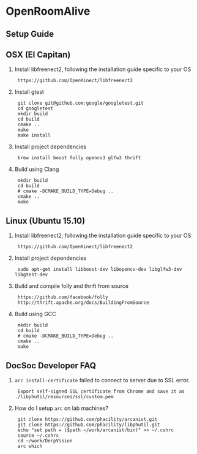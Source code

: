 OpenRoomAlive
===
Setup Guide
---
OSX (El Capitan)
---
1. Install libfreenect2, following the installation guide specific to your OS

		https://github.com/OpenKinect/libfreenect2

2. Install gtest

		git clone git@github.com:google/googletest.git
		cd googletest
		mkdir build
		cd build
		cmake ..
		make
		make install

3. Install project dependencies

		brew install boost folly opencv3 glfw3 thrift

4. Build using Clang

		mkdir build
		cd build
		# cmake -DCMAKE_BUILD_TYPE=Debug ..
		cmake ..
		make

Linux (Ubuntu 15.10)
---
1. Install libfreenect2, following the installation guide specific to your OS

		https://github.com/OpenKinect/libfreenect2

2. Install project dependencies

		sudo apt-get install libboost-dev libopencv-dev libglfw3-dev libgtest-dev

3. Build and compile folly and thrift from source

		https://github.com/facebook/folly
		http://thrift.apache.org/docs/BuildingFromSource

4. Build using GCC

		mkdir build
		cd build
		# cmake -DCMAKE_BUILD_TYPE=Debug ..
		cmake ..
		make

DocSoc Developer FAQ
---
1. `arc install-certificate` failed to connect to server due to SSL error.

        Export self-signed SSL certificate from Chrome and save it as ./libphutil/resources/ssl/custom.pem

2. How do I setup `arc` on lab machines?

        git clone https://github.com/phacility/arcanist.git
        git clone https://github.com/phacility/libphutil.git
        echo "set path = ($path ~/work/arcanist/bin)" >> ~/.cshrc
        source ~/.cshrc
        cd ~/work/DerpVision
        arc which
